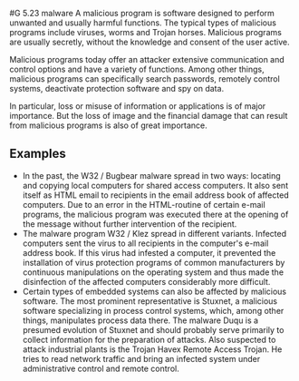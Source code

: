 #G 5.23 malware
A malicious program is software designed to perform unwanted and usually harmful functions. The typical types of malicious programs include viruses, worms and Trojan horses. Malicious programs are usually secretly, without the knowledge and consent of the user active.

Malicious programs today offer an attacker extensive communication and control options and have a variety of functions. Among other things, malicious programs can specifically search passwords, remotely control systems, deactivate protection software and spy on data.

In particular, loss or misuse of information or applications is of major importance. But the loss of image and the financial damage that can result from malicious programs is also of great importance.



## Examples 
* In the past, the W32 / Bugbear malware spread in two ways: locating and copying local computers for shared access computers. It also sent itself as HTML email to recipients in the email address book of affected computers. Due to an error in the HTML-routine of certain e-mail programs, the malicious program was executed there at the opening of the message without further intervention of the recipient.
* The malware program W32 / Klez spread in different variants. Infected computers sent the virus to all recipients in the computer's e-mail address book. If this virus had infested a computer, it prevented the installation of virus protection programs of common manufacturers by continuous manipulations on the operating system and thus made the disinfection of the affected computers considerably more difficult.
* Certain types of embedded systems can also be affected by malicious software. The most prominent representative is Stuxnet, a malicious software specializing in process control systems, which, among other things, manipulates process data there. The malware Duqu is a presumed evolution of Stuxnet and should probably serve primarily to collect information for the preparation of attacks. Also suspected to attack industrial plants is the Trojan Havex Remote Access Trojan. He tries to read network traffic and bring an infected system under administrative control and remote control.




